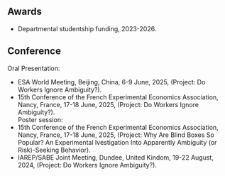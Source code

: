 ## Awards
- Departmental studentship funding, 2023-2026.

## Conference
Oral Presentation:
- ESA World Meeting, Beijing, China, 6-9 June, 2025, (Project: Do Workers Ignore Ambiguity?).
- 15th Conference of the French Experimental Economics Association, Nancy, France, 17-18 June, 2025, (Project: Do Workers Ignore Ambiguity?).\
Poster session:
- 15th Conference of the French Experimental Economics Association, Nancy, France, 17-18 June, 2025, (Project: Why Are Blind Boxes So Popular? An Experimental Ivestigation Into Apparently Ambiguity (or Risk)-Seeking Behavior).
- IAREP/SABE Joint Meeting, Dundee, United Kindom, 19-22 August, 2024, (Project: Do Workers Ignore Ambiguity?).